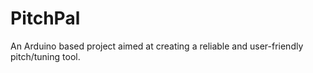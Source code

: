 # PitchPal
An Arduino based project aimed at creating a reliable and user-friendly pitch/tuning tool.

